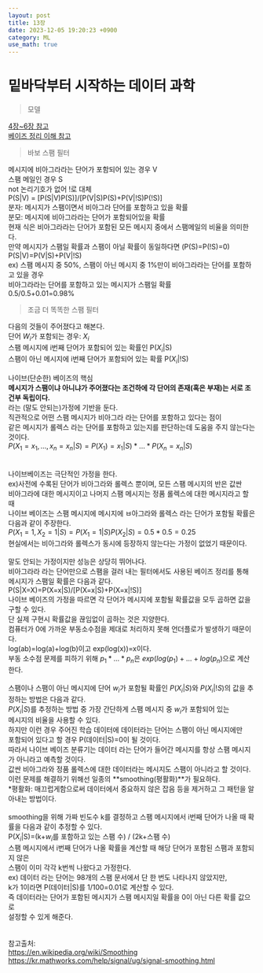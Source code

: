 ```yaml
---
layout: post
title: 13장
date: 2023-12-05 19:20:23 +0900
category: ML 
use_math: true
---
```

# 밑바닥부터 시작하는 데이터 과학  

> 모델

[4장~6장 참고](https://shina1221.github.io/statistics/2023/11/24/01.4%EC%9E%A5~6%EC%9E%A5.html)  
[베이즈 정리 이해 참고](https://smwgood.tistory.com/15)  

> 바보 스팸 필터

메시지에 비아그라라는 단어가 포함되어 있는 경우 V  
스팸 메일인 경우 S  
not 논리기호가 없어 !로 대체  
P(S|V) = [P(S|V)P(S)]/[P(V|S)P(S)+P(V|!S)P(!S)]  
분자: 메시지가 스팸이면서 비아그라 단어를 포함하고 있을 확률  
분모: 메시지에 비아그라라는 단어가 포함되어있을 확률  
현재 식은 비아그라라는 단어가 포함된 모든 메시지 중에서 스팸메일의 비율을 의미한다.  
만약 메시지가 스팸일 확률과 스팸이 아닐 확률이 동일하다면 (P(S)=P(!S)=0)  
P(S|V)=P(V|S)+P(V|!S)  
ex) 스팸 메시지 중 50%, 스팸이 아닌 메시지 중 1%만이 비아그라라는 단어를 포함하고 있을 경우  
비아그라라는 단어를 포함하고 있는 메시지가 스팸일 확률  
0.5/0.5+0.01=0.98%  

> 조금 더 똑똑한 스팸 필터

다음의 것들이 주어졌다고 해본다.  
단어 $W_i$가 포함되는 경우: $X_i$  
스팸 메시지에 i번째 단어가 포함되어 있는 확률인 P($X_i$|S)  
스팸이 아닌 메시지에 i번째 단어가 포함되어 있는 확률 P($X_i$|!S)
<br>  
나이브(단순한) 베이즈의 핵심  
**메시지가 스팸이냐 아니냐가 주어졌다는 조건하에 각 단어의 존재(혹은 부재)는 서로 조건부 독립이다.**  
라는 (말도 안되는)가정에 기반을 둔다.  
직관적으로 어떤 스팸 메시지가 비아그라 라는 단어를 포함하고 있다는 점이  
같은 메시지가 롤렉스 라는 단어를 포함하고 있는지를 판단하는데 도움을 주지 않는다는 것이다.  
$P(X_1=x_1,...,x_n=x_n|S)=P(X_1)=x_1|S)*...*P(X_n=x_n|S)$  
<br>  
나이브베이즈는 극단적인 가정을 한다.  
ex)사전에 수록된 단어가 비아그라와 롤렉스 뿐이며, 모든 스팸 메시지의 반은 값싼  
비아그라에 대한 메시지이고 나머지 스팸 메시지는 정품 롤렉스에 대한 메시지라고 할 때  
나이브 베이즈는 스팸 메시지에 메시지에 ㅂ아그라와 롤렉스 라는 단어가 포함될 확률은 다음과 같이 주장한다.  
$P(X_1=1,X_2=1|S)=P(X_1=1|S)P(X_2|S)=0.5*0.5=0.25$  
현실에서는 비아그라와 롤렉스가 동시에 등장하지 않는다는 가정이 없었기 때문이다.
<br>  
말도 안되는 가정이지만 성능은 상당히 뛰어나다.  
비아그라라 라는 단어만으로 스팸을 걸러 내는 필터에서도 사용된 베이즈 정리를 통해  
메시지가 스팸일 확률은 다음과 같다.  
P(S|X=X)=P(X=x|S)/[P(X=x|S)+P(X=x|!S)]  
나이브 베이즈의 가정을 따르면 각 단어가 메시지에 포함될 확률값을 모두 곱하면 값을 구할 수 있다.  
단 실제 구현시 확률값을 끊임없이 곱하는 것은 지양한다.  
컴퓨터가 0에 가까운 부동소수점을 제대로 처리하지 못해 언더플로가 발생하기 때문이다.  
log(ab)=log(a)+log(b)이고 exp(log(x))=x이다.  
부동 소수점 문제를 피하기 위해 $p_1*...*p_n$은 $exp(log(p_1)+...+log(p_n)$으로 계산한다.
<br>  
스팸이나 스팸이 아닌 메시지에 단어 $w_i$가 포함될 확률인 $P(X_i|S)$와 $P(X_i|!S)$의 값을 추정하는 방법은 다음과 같다.  
$P(X_i|S)$를 추정하는 방법 중 가장 간단하게 스팸 메시지 중 $w_i$가 포함되어 있는  
메시지의 비율을 사용할 수 있다.  
하지만 이런 경우 주어진 학습 데이터에 데이터라는 단어는 스팸이 아닌 메시지에만  
포함되어 있다고 할 경우 P(데이터|S)=0이 될 것이다.  
따라서 나이브 베이즈 분류기는 데이터 라는 단어가 들어간 메시지를 항상 스팸 메시지가 아니라고 예측할 것이다.  
값싼 비아그라와 정품 롤렉스에 대한 데이터라는 메시지도 스팸이 아니라고 할 것이다.  
이런 문제를 해결하기 위해선 일종의 **smoothing(평활화)**가 필요하다.  
*평활화: 매끄럽게함으로써 데이터에서 중요하지 않은 잡음 등을 제거하고 그 패턴을 알아내는 방법이다.
<br>  
smoothing을 위해 가짜 빈도수 k를 결정하고 스팸 메시지에서 i번째 단어가 나올 때 확률을 다음과 같이 추정할 수 있다.  
P($X_i$|S)=(k+$w_i$를 포함하고 있는 스팸 수) / (2k+스팸 수)  
스팸 메시지에서 i번째 단어가 나올 확률을 계산할 때 해당 단어가 포함된 스팸과 포함되지 않은  
스팸이 이미 각각 k번씩 나왔다고 가정한다.  
ex) 데이터 라는 단어는 98개의 스팸 문서에서 단 한 번도 나타나지 않았지만,  
k가 1이라면 P(데이터|S)를 1/100=0.01로 계산할 수 있다.  
즉 데이터라는 단어가 포함된 메시지가 스팸 메시지일 확률을 0이 아닌 다른 확률 값으로  
설정할 수 있게 해준다.  
<br>  
참고출처:  
https://en.wikipedia.org/wiki/Smoothing  
https://kr.mathworks.com/help/signal/ug/signal-smoothing.html  
